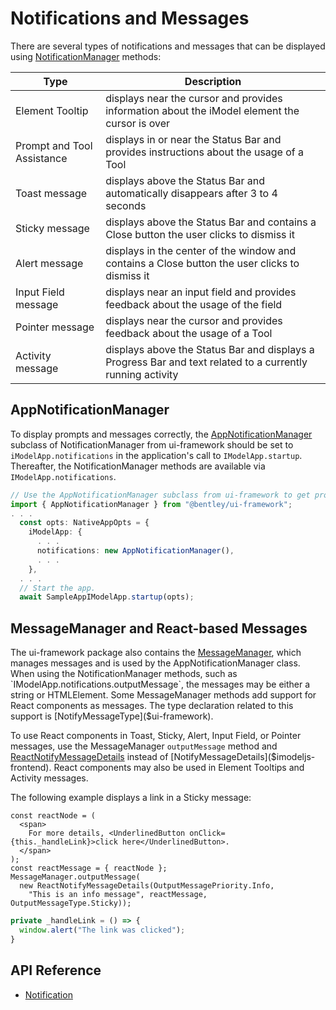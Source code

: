 # Notifications and Messages

There are several types of notifications and messages that can be displayed using [NotificationManager]($imodeljs-frontend) methods:

|Type|Description
|-----|-----
|Element Tooltip| displays near the cursor and provides information about the iModel element the cursor is over
|Prompt and Tool Assistance | displays in or near the Status Bar and provides instructions about the usage of a Tool
|Toast message| displays above the Status Bar and automatically disappears after 3 to 4 seconds
|Sticky message| displays above the Status Bar and contains a Close button the user clicks to dismiss it
|Alert message| displays in the center of the window and contains a Close button the user clicks to dismiss it
|Input Field message| displays near an input field and provides feedback about the usage of the field
|Pointer message| displays near the cursor and provides feedback about the usage of a Tool
|Activity message| displays above the Status Bar and displays a Progress Bar and text related to a currently running activity

## AppNotificationManager

To display prompts and messages correctly, the [AppNotificationManager]($ui-framework) subclass of NotificationManager from ui-framework
should be set to `iModelApp.notifications` in the application's call to `IModelApp.startup`.
Thereafter, the NotificationManager methods are available via `IModelApp.notifications`.

```ts
// Use the AppNotificationManager subclass from ui-framework to get prompts and messages
import { AppNotificationManager } from "@bentley/ui-framework";
. . .
  const opts: NativeAppOpts = {
    iModelApp: {
      . . .
      notifications: new AppNotificationManager(),
      . . .
    },
  . . .
  // Start the app.
  await SampleAppIModelApp.startup(opts);
```

## MessageManager and React-based Messages

The ui-framework package also contains the [MessageManager]($ui-framework), which manages messages and is used by the AppNotificationManager class.
When using the NotificationManager methods, such as `IModelApp.notifications.outputMessage`, the messages may be either a string or HTMLElement.
Some MessageManager methods add support for React components as messages.
The type declaration related to this support is [NotifyMessageType]($ui-framework).

To use React components in Toast, Sticky, Alert, Input Field, or Pointer messages, use the MessageManager `outputMessage` method and
[ReactNotifyMessageDetails]($ui-framework) instead of [NotifyMessageDetails]($imodeljs-frontend).
React components may also be used in Element Tooltips and Activity messages.

The following example displays a link in a Sticky message:

```tsx
const reactNode = (
  <span>
    For more details, <UnderlinedButton onClick={this._handleLink}>click here</UnderlinedButton>.
  </span>
);
const reactMessage = { reactNode };
MessageManager.outputMessage(
  new ReactNotifyMessageDetails(OutputMessagePriority.Info,
    "This is an info message", reactMessage, OutputMessageType.Sticky));
```

```ts
private _handleLink = () => {
  window.alert("The link was clicked");
}
```

## API Reference

- [Notification]($ui-framework:Notification)
